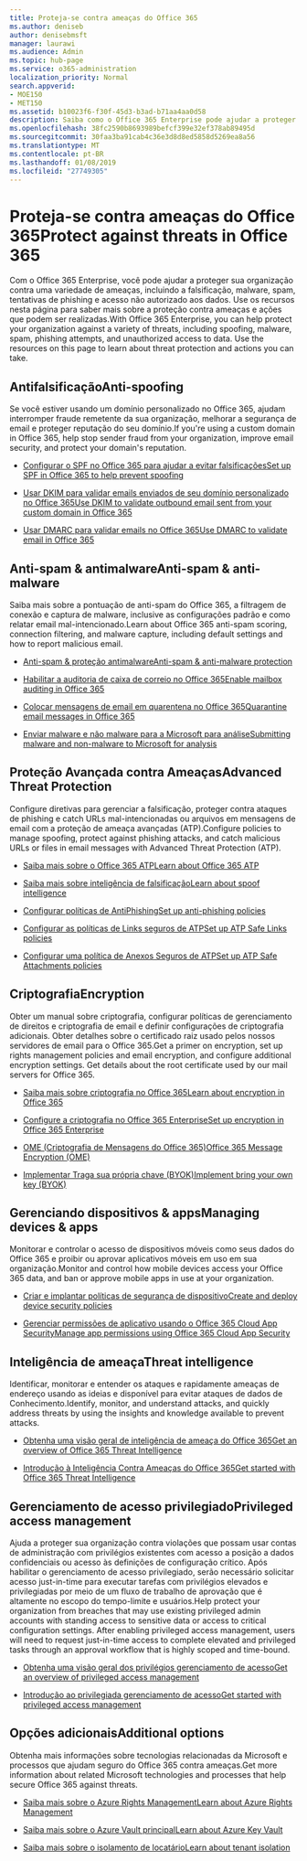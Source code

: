 ```yaml
---
title: Proteja-se contra ameaças do Office 365
ms.author: deniseb
author: denisebmsft
manager: laurawi
ms.audience: Admin
ms.topic: hub-page
ms.service: o365-administration
localization_priority: Normal
search.appverid:
- MOE150
- MET150
ms.assetid: b10023f6-f30f-45d3-b3ad-b71aa4aa0d58
description: Saiba como o Office 365 Enterprise pode ajudar a proteger sua organização contra uma variedade de ameaças, incluindo a falsificação, malware, spam, tentativas de phishing e acesso não autorizado aos dados.
ms.openlocfilehash: 38fc2590b8693989befcf399e32ef378ab89495d
ms.sourcegitcommit: 30faa3ba91cab4c36e3d8d8ed5858d5269ea8a56
ms.translationtype: MT
ms.contentlocale: pt-BR
ms.lasthandoff: 01/08/2019
ms.locfileid: "27749305"
---
```

# <a name="protect-against-threats-in-office-365"></a><span data-ttu-id="f1788-103">Proteja-se contra ameaças do Office 365</span><span class="sxs-lookup"><span data-stu-id="f1788-103">Protect against threats in Office 365</span></span>

<span data-ttu-id="f1788-p101">Com o Office 365 Enterprise, você pode ajudar a proteger sua organização contra uma variedade de ameaças, incluindo a falsificação, malware, spam, tentativas de phishing e acesso não autorizado aos dados. Use os recursos nesta página para saber mais sobre a proteção contra ameaças e ações que podem ser realizadas.</span><span class="sxs-lookup"><span data-stu-id="f1788-p101">With Office 365 Enterprise, you can help protect your organization against a variety of threats, including spoofing, malware, spam, phishing attempts, and unauthorized access to data. Use the resources on this page to learn about threat protection and actions you can take.</span></span>
  
## <a name="anti-spoofing"></a><span data-ttu-id="f1788-106">Antifalsificação</span><span class="sxs-lookup"><span data-stu-id="f1788-106">Anti-spoofing</span></span>

<span data-ttu-id="f1788-107">Se você estiver usando um domínio personalizado no Office 365, ajudam interromper fraude remetente da sua organização, melhorar a segurança de email e proteger reputação do seu domínio.</span><span class="sxs-lookup"><span data-stu-id="f1788-107">If you're using a custom domain in Office 365, help stop sender fraud from your organization, improve email security, and protect your domain's reputation.</span></span>
  
- [<span data-ttu-id="f1788-108">Configurar o SPF no Office 365 para ajudar a evitar falsificações</span><span class="sxs-lookup"><span data-stu-id="f1788-108">Set up SPF in Office 365 to help prevent spoofing</span></span>](set-up-spf-in-office-365-to-help-prevent-spoofing.md)
    
- [<span data-ttu-id="f1788-109">Usar DKIM para validar emails enviados de seu domínio personalizado no Office 365</span><span class="sxs-lookup"><span data-stu-id="f1788-109">Use DKIM to validate outbound email sent from your custom domain in Office 365</span></span>](use-dkim-to-validate-outbound-email.md)
    
- [<span data-ttu-id="f1788-110">Usar DMARC para validar emails no Office 365</span><span class="sxs-lookup"><span data-stu-id="f1788-110">Use DMARC to validate email in Office 365</span></span>](use-dmarc-to-validate-email.md)
    
## <a name="anti-spam-amp-anti-malware"></a><span data-ttu-id="f1788-111">Anti-spam &amp; antimalware</span><span class="sxs-lookup"><span data-stu-id="f1788-111">Anti-spam &amp; anti-malware</span></span>

<span data-ttu-id="f1788-112">Saiba mais sobre a pontuação de anti-spam do Office 365, a filtragem de conexão e captura de malware, inclusive as configurações padrão e como relatar email mal-intencionado.</span><span class="sxs-lookup"><span data-stu-id="f1788-112">Learn about Office 365 anti-spam scoring, connection filtering, and malware capture, including default settings and how to report malicious email.</span></span>
  
- [<span data-ttu-id="f1788-113">Anti-spam &amp; proteção antimalware</span><span class="sxs-lookup"><span data-stu-id="f1788-113">Anti-spam &amp; anti-malware protection</span></span>](anti-spam-and-anti-malware-protection.md)
    
- [<span data-ttu-id="f1788-114">Habilitar a auditoria de caixa de correio no Office 365</span><span class="sxs-lookup"><span data-stu-id="f1788-114">Enable mailbox auditing in Office 365</span></span>](enable-mailbox-auditing.md)
    
- [<span data-ttu-id="f1788-115">Colocar mensagens de email em quarentena no Office 365</span><span class="sxs-lookup"><span data-stu-id="f1788-115">Quarantine email messages in Office 365</span></span>](quarantine-email-messages.md)
    
- [<span data-ttu-id="f1788-116">Enviar malware e não malware para a Microsoft para análise</span><span class="sxs-lookup"><span data-stu-id="f1788-116">Submitting malware and non-malware to Microsoft for analysis</span></span>](submitting-malware-and-non-malware-to-microsoft-for-analysis.md)
    
## <a name="advanced-threat-protection"></a><span data-ttu-id="f1788-117">Proteção Avançada contra Ameaças</span><span class="sxs-lookup"><span data-stu-id="f1788-117">Advanced Threat Protection</span></span>

<span data-ttu-id="f1788-118">Configure diretivas para gerenciar a falsificação, proteger contra ataques de phishing e catch URLs mal-intencionadas ou arquivos em mensagens de email com a proteção de ameaça avançadas (ATP).</span><span class="sxs-lookup"><span data-stu-id="f1788-118">Configure policies to manage spoofing, protect against phishing attacks, and catch malicious URLs or files in email messages with Advanced Threat Protection (ATP).</span></span>
  
- [<span data-ttu-id="f1788-119">Saiba mais sobre o Office 365 ATP</span><span class="sxs-lookup"><span data-stu-id="f1788-119">Learn about Office 365 ATP</span></span>](office-365-atp.md)
    
- [<span data-ttu-id="f1788-120">Saiba mais sobre inteligência de falsificação</span><span class="sxs-lookup"><span data-stu-id="f1788-120">Learn about spoof intelligence</span></span>](learn-about-spoof-intelligence.md)
    
- [<span data-ttu-id="f1788-121">Configurar políticas de AntiPhishing</span><span class="sxs-lookup"><span data-stu-id="f1788-121">Set up anti-phishing policies</span></span>](set-up-anti-phishing-policies.md)
    
- [<span data-ttu-id="f1788-122">Configurar as políticas de Links seguros de ATP</span><span class="sxs-lookup"><span data-stu-id="f1788-122">Set up ATP Safe Links policies</span></span>](set-up-atp-safe-links-policies.md)
    
- [<span data-ttu-id="f1788-123">Configurar uma política de Anexos Seguros de ATP</span><span class="sxs-lookup"><span data-stu-id="f1788-123">Set up ATP Safe Attachments policies</span></span>](set-up-atp-safe-attachments-policies.md)
    
## <a name="encryption"></a><span data-ttu-id="f1788-124">Criptografia</span><span class="sxs-lookup"><span data-stu-id="f1788-124">Encryption</span></span>

<span data-ttu-id="f1788-p102">Obter um manual sobre criptografia, configurar políticas de gerenciamento de direitos e criptografia de email e definir configurações de criptografia adicionais. Obter detalhes sobre o certificado raiz usado pelos nossos servidores de email para o Office 365.</span><span class="sxs-lookup"><span data-stu-id="f1788-p102">Get a primer on encryption, set up rights management policies and email encryption, and configure additional encryption settings. Get details about the root certificate used by our mail servers for Office 365.</span></span>
  
- [<span data-ttu-id="f1788-127">Saiba mais sobre criptografia no Office 365</span><span class="sxs-lookup"><span data-stu-id="f1788-127">Learn about encryption in Office 365</span></span>](encryption.md)
    
- [<span data-ttu-id="f1788-128">Configure a criptografia no Office 365 Enterprise</span><span class="sxs-lookup"><span data-stu-id="f1788-128">Set up encryption in Office 365 Enterprise</span></span>](set-up-encryption.md)
    
- [<span data-ttu-id="f1788-129">OME (Criptografia de Mensagens do Office 365)</span><span class="sxs-lookup"><span data-stu-id="f1788-129">Office 365 Message Encryption (OME)</span></span>](ome.md)
    
- [<span data-ttu-id="f1788-130">Implementar Traga sua própria chave (BYOK)</span><span class="sxs-lookup"><span data-stu-id="f1788-130">Implement bring your own key (BYOK)</span></span>](https://docs.microsoft.com/azure/key-vault/key-vault-hsm-protected-keys#implementing-bring-your-own-key-byok-for-azure-key-vault)
    
## <a name="managing-devices-amp-apps"></a><span data-ttu-id="f1788-131">Gerenciando dispositivos &amp; apps</span><span class="sxs-lookup"><span data-stu-id="f1788-131">Managing devices &amp; apps</span></span>

<span data-ttu-id="f1788-132">Monitorar e controlar o acesso de dispositivos móveis como seus dados do Office 365 e proibir ou aprovar aplicativos móveis em uso em sua organização.</span><span class="sxs-lookup"><span data-stu-id="f1788-132">Monitor and control how mobile devices access your Office 365 data, and ban or approve mobile apps in use at your organization.</span></span>
  
- [<span data-ttu-id="f1788-133">Criar e implantar políticas de segurança de dispositivo</span><span class="sxs-lookup"><span data-stu-id="f1788-133">Create and deploy device security policies</span></span>](https://support.office.com/article/d310f556-8bfb-497b-9bd7-fe3c36ea2fd6)
    
- [<span data-ttu-id="f1788-134">Gerenciar permissões de aplicativo usando o Office 365 Cloud App Security</span><span class="sxs-lookup"><span data-stu-id="f1788-134">Manage app permissions using Office 365 Cloud App Security</span></span>](manage-app-permissions-in-ocas.md)
    
## <a name="threat-intelligence"></a><span data-ttu-id="f1788-135">Inteligência de ameaça</span><span class="sxs-lookup"><span data-stu-id="f1788-135">Threat intelligence</span></span>

<span data-ttu-id="f1788-136">Identificar, monitorar e entender os ataques e rapidamente ameaças de endereço usando as ideias e disponível para evitar ataques de dados de Conhecimento.</span><span class="sxs-lookup"><span data-stu-id="f1788-136">Identify, monitor, and understand attacks, and quickly address threats by using the insights and knowledge available to prevent attacks.</span></span>
  
- [<span data-ttu-id="f1788-137">Obtenha uma visão geral de inteligência de ameaça do Office 365</span><span class="sxs-lookup"><span data-stu-id="f1788-137">Get an overview of Office 365 Threat Intelligence</span></span>](office-365-ti.md)
    
- [<span data-ttu-id="f1788-138">Introdução à Inteligência Contra Ameaças do Office 365</span><span class="sxs-lookup"><span data-stu-id="f1788-138">Get started with Office 365 Threat Intelligence</span></span>](get-started-with-ti.md)
    
## <a name="privileged-access-management"></a><span data-ttu-id="f1788-139">Gerenciamento de acesso privilegiado</span><span class="sxs-lookup"><span data-stu-id="f1788-139">Privileged access management</span></span>

<span data-ttu-id="f1788-p103">Ajuda a proteger sua organização contra violações que possam usar contas de administração com privilégios existentes com acesso a posição a dados confidenciais ou acesso às definições de configuração crítico. Após habilitar o gerenciamento de acesso privilegiado, serão necessário solicitar acesso just-in-time para executar tarefas com privilégios elevados e privilegiadas por meio de um fluxo de trabalho de aprovação que é altamente no escopo do tempo-limite e usuários.</span><span class="sxs-lookup"><span data-stu-id="f1788-p103">Help protect your organization from breaches that may use existing privileged admin accounts with standing access to sensitive data or access to critical configuration settings. After enabling privileged access management, users will need to request just-in-time access to complete elevated and privileged tasks through an approval workflow that is highly scoped and time-bound.</span></span>
  
- [<span data-ttu-id="f1788-142">Obtenha uma visão geral dos privilégios gerenciamento de acesso</span><span class="sxs-lookup"><span data-stu-id="f1788-142">Get an overview of privileged access management</span></span>](privileged-access-management-overview.md)
    
- [<span data-ttu-id="f1788-143">Introdução ao privilegiada gerenciamento de acesso</span><span class="sxs-lookup"><span data-stu-id="f1788-143">Get started with privileged access management</span></span>](privileged-access-management-configuration.md)

## <a name="additional-options"></a><span data-ttu-id="f1788-144">Opções adicionais</span><span class="sxs-lookup"><span data-stu-id="f1788-144">Additional options</span></span>

<span data-ttu-id="f1788-145">Obtenha mais informações sobre tecnologias relacionadas da Microsoft e processos que ajudam seguro do Office 365 contra ameaças.</span><span class="sxs-lookup"><span data-stu-id="f1788-145">Get more information about related Microsoft technologies and processes that help secure Office 365 against threats.</span></span>
  
- [<span data-ttu-id="f1788-146">Saiba mais sobre o Azure Rights Management</span><span class="sxs-lookup"><span data-stu-id="f1788-146">Learn about Azure Rights Management</span></span>](https://docs.microsoft.com/information-protection/understand-explore/what-is-azure-rms)
    
- [<span data-ttu-id="f1788-147">Saiba mais sobre o Azure Vault principal</span><span class="sxs-lookup"><span data-stu-id="f1788-147">Learn about Azure Key Vault</span></span>](https://docs.microsoft.com/azure/key-vault/)
    
- [<span data-ttu-id="f1788-148">Saiba mais sobre o isolamento de locatário</span><span class="sxs-lookup"><span data-stu-id="f1788-148">Learn about tenant isolation</span></span>](http://download.microsoft.com/download/3/F/0/3F0420A2-657B-44B6-B21E-D7BD98A94390/Tenant%20Isolation%20in%20Office%20365.pdf)
    

